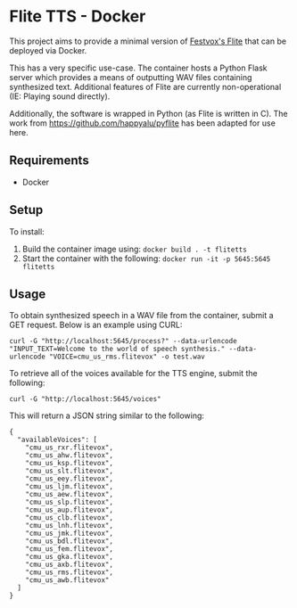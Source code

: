 # Flite TTS - Docker
This project aims to provide a minimal version of [Festvox's Flite](https://github.com/festvox/flite) that can be deployed via Docker. 

This has a very specific use-case. The container hosts a Python Flask server which provides a means of outputting WAV files containing synthesized text. Additional features of Flite are currently non-operational (IE: Playing sound directly). 

Additionally, the software is wrapped in Python (as Flite is written in C). The work from https://github.com/happyalu/pyflite has been adapted for use here. 

## Requirements
- Docker

## Setup
To install:
1. Build the container image using: `docker build . -t flitetts`
2. Start the container with the following: `docker run -it -p 5645:5645 flitetts`

## Usage
To obtain synthesized speech in a WAV file from the container, submit a GET request. Below is an example using CURL:
```
curl -G "http://localhost:5645/process?" --data-urlencode "INPUT_TEXT=Welcome to the world of speech synthesis." --data-urlencode "VOICE=cmu_us_rms.flitevox" -o test.wav
```
To retrieve all of the voices available for the TTS engine, submit the following:
```
curl -G "http://localhost:5645/voices"
```
This will return a JSON string similar to the following:
```
{
  "availableVoices": [
    "cmu_us_rxr.flitevox",
    "cmu_us_ahw.flitevox",
    "cmu_us_ksp.flitevox",
    "cmu_us_slt.flitevox",
    "cmu_us_eey.flitevox",
    "cmu_us_ljm.flitevox",
    "cmu_us_aew.flitevox",
    "cmu_us_slp.flitevox",
    "cmu_us_aup.flitevox",
    "cmu_us_clb.flitevox",
    "cmu_us_lnh.flitevox",
    "cmu_us_jmk.flitevox",
    "cmu_us_bdl.flitevox",
    "cmu_us_fem.flitevox",
    "cmu_us_gka.flitevox",
    "cmu_us_axb.flitevox",
    "cmu_us_rms.flitevox",
    "cmu_us_awb.flitevox"
  ]
}
```
